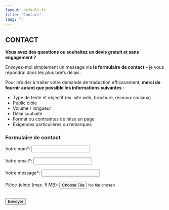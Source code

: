 ```yaml
---
layout: default-fr
title: "Contact"
lang: fr
---
```


## CONTACT

**Vous avez des questions ou souhaitez un devis gratuit et sans engagement ?**

Envoyez-moi simplement un message via **le formulaire de contact** – je vous répondrai dans les plus brefs délais.

Pour m’aider à traiter votre demande de traduction efficacement, **merci de fournir autant que possible les informations suivantes** :

- Type de texte et objectif (ex. site web, brochure, réseaux sociaux)
- Public cible
- Volume / longueur
- Délai souhaité
- Format ou contraintes de mise en page
- Exigences particulières ou remarques

### Formulaire de contact
<form 
  action="https://formie.io/form/9a26129f-18ff-4796-b5f5-30694e5f0a55"
  method="POST"
  enctype="multipart/form-data"
>
  <label> 
    Votre nom*:
    <input type="text" name="name" required>
  </label>
  <br><br>

  <label> 
    Votre email*:
    <input type="email" name="email" required>
  </label>
  <br><br>

  <label> 
    Votre message*:
    <input type="message" name="message" required>
  </label>
  <br><br>

  <label> 
    Pièce-jointe (max. 5 MB):
    <input type="file" name="file">
  </label> 
  <br><br> 

  <button type="submit">Envoyer</button>
</form> 
